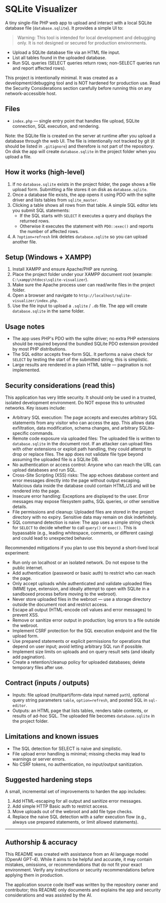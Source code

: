 # SQLite Visualizer

A tiny single-file PHP web app to upload and interact with a local SQLite database file (`database.sqlite`). It provides a simple UI to:

> Warning: This tool is intended for local development and debugging only. It is not designed or secured for production environments.

- Upload a SQLite database file via an HTML file input.
- List all tables found in the uploaded database.
- Run SQL queries (SELECT queries return rows; non-SELECT queries run and report affected rows).

This project is intentionally minimal. It was created as a development/debugging tool and is NOT hardened for production use. Read the Security Considerations section carefully before running this on any network-accessible host.

## Files

- `index.php` — single entry point that handles file upload, SQLite connection, SQL execution, and rendering.

Note: the SQLite file is created on the server at runtime after you upload a database through the web UI. The file is intentionally not tracked by git (it should be listed in `.gitignore`) and therefore is not part of the repository. On disk the app will create `database.sqlite` in the project folder when you upload a file.

## How it works (high-level)

1. If no `database.sqlite` exists in the project folder, the page shows a file upload form. Submitting a file stores it on disk as `database.sqlite`.
2. Once a database file exists, the app opens it using PDO with the sqlite driver and lists tables from `sqlite_master`.
3. Clicking a table shows all rows from that table. A simple SQL editor lets you submit SQL statements:
	- If the SQL starts with `SELECT` it executes a query and displays the returned rows.
	- Otherwise it executes the statement with `PDO::exec()` and reports the number of affected rows.
4. A `?option=refresh` link deletes `database.sqlite` so you can upload another file.

## Setup (Windows + XAMPP)

1. Install XAMPP and ensure Apache/PHP are running.
2. Place the project folder under your XAMPP document root (example: `C:\xampp\htdocs\sqlite-visualizer`).
3. Make sure the Apache process user can read/write files in the project folder.
4. Open a browser and navigate to `http://localhost/sqlite-visualizer/index.php`.
5. Use the file input to upload a `.sqlite` / `.db` file. The app will create `database.sqlite` in the same folder.

## Usage notes

- The app uses PHP's PDO with the sqlite driver; no extra PHP extensions should be required beyond the bundled SQLite PDO extension provided by most PHP distributions.
- The SQL editor accepts free-form SQL. It performs a naive check for `SELECT` by testing the start of the submitted string; this is simplistic.
- Large results are rendered in a plain HTML table — pagination is not implemented.

## Security considerations (read this)

This application has very little security. It should only be used in a trusted, isolated development environment. Do NOT expose this to untrusted networks. Key issues include:

- Arbitrary SQL execution: The page accepts and executes arbitrary SQL statements from any visitor who can access the app. This allows data exfiltration, data modification, schema changes, and arbitrary SQLite-specific commands.
- Remote code exposure via uploaded files: The uploaded file is written to `database.sqlite` in the document root. If an attacker can upload files with other extensions or exploit path handling, they could attempt to drop or replace files. The app does not validate file type beyond assuming the uploaded file is a SQLite DB.
- No authentication or access control: Anyone who can reach the URL can upload databases and run SQL.
- Cross-Site Scripting (XSS) risks: The app echoes database content and error messages directly into the page without output escaping. Malicious data inside the database could contain HTML/JS and will be rendered into the page.
- Insecure error handling: Exceptions are displayed to the user. Error messages may expose filesystem paths, SQL queries, or other sensitive details.
- File permissions and cleanup: Uploaded files are stored in the project directory with no expiry. Sensitive data may remain on disk indefinitely.
- SQL command detection is naive: The app uses a simple string check for `SELECT` to decide whether to call `query()` or `exec()`. This is bypassable (e.g., leading whitespace, comments, or different casing) and could lead to unexpected behavior.

Recommended mitigations if you plan to use this beyond a short-lived local experiment:

- Run only on localhost or an isolated network. Do not expose to the public internet.
- Add authentication (password or basic auth) to restrict who can reach the page.
- Only accept uploads while authenticated and validate uploaded files (MIME type, extension, and ideally attempt to open with SQLite in a sandboxed process before moving to the webroot).
- Never store uploaded files in the webroot — use a storage directory outside the document root and restrict access.
- Escape all output (HTML-encode cell values and error messages) to prevent XSS.
- Remove or sanitize error output in production; log errors to a file outside the webroot.
- Implement CSRF protection for the SQL execution endpoint and the file upload form.
- Use prepared statements or explicit permissions for operations that depend on user input; avoid letting arbitrary SQL run if possible.
- Implement size limits on uploads and on query result sets (and ideally add pagination).
- Create a retention/cleanup policy for uploaded databases; delete temporary files after use.

## Contract (inputs / outputs)

- Inputs: file upload (multipart/form-data input named `path`), optional query string parameters `table`, `option=refresh`, and posted SQL in `sql-editor`.
- Outputs: an HTML page that lists tables, renders table contents, or results of ad-hoc SQL. The uploaded file becomes `database.sqlite` in the project folder.

## Limitations and known issues

- The SQL detection for SELECT is naive and simplistic.
- File upload error handling is minimal; missing checks may lead to warnings or server errors.
- No CSRF tokens, no authentication, no input/output sanitization.

## Suggested hardening steps

A small, incremental set of improvements to harden the app includes:

1. Add HTML-escaping for all output and sanitize error messages.
2. Add simple HTTP Basic auth to restrict access.
3. Move uploads out of the webroot and add file type checks.
4. Replace the naive SQL detection with a safer execution flow (e.g., always use prepared statements, or limit allowed statements).

---

## Authorship & accuracy

This README was created with assistance from an AI language model (OpenAI GPT-4). While it aims to be helpful and accurate, it may contain mistakes, omissions, or recommendations that do not fit your exact environment. Verify any instructions or security recommendations before applying them in production.

The application source code itself was written by the repository owner and contributor; this README only documents and explains the app and security considerations and was assisted by the AI.
